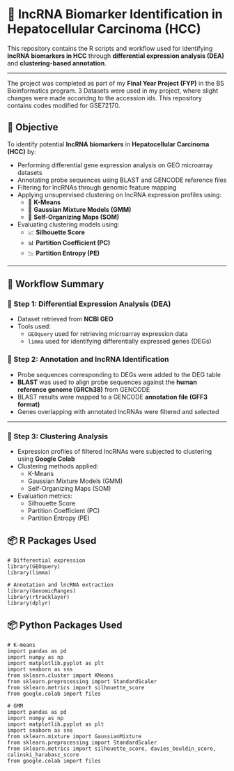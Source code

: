 # 🧬 lncRNA Biomarker Identification in Hepatocellular Carcinoma (HCC)

This repository contains the R scripts and workflow used for identifying **lncRNA biomarkers in HCC** through **differential expression analysis (DEA)** and **clustering-based annotation**.


---
The project was completed as part of my **Final Year Project (FYP)** in the BS Bioinformatics program.
3 Datasets were used in my project, where slight changes were made accoridng to the accession ids. This repository contains codes modified for GSE72170.


## 📌 Objective

To identify potential **lncRNA biomarkers** in **Hepatocellular Carcinoma (HCC)** by:

- Performing differential gene expression analysis on GEO microarray datasets
- Annotating probe sequences using BLAST and GENCODE reference files
- Filtering for lncRNAs through genomic feature mapping
- Applying unsupervised clustering on lncRNA expression profiles using:
  - 🔹 **K-Means**
  - 🔹 **Gaussian Mixture Models (GMM)**
  - 🔹 **Self-Organizing Maps (SOM)**
- Evaluating clustering models using:
  - 📈 **Silhouette Score**
  - 📊 **Partition Coefficient (PC)**
  - 📉 **Partition Entropy (PE)**
---

## 🧪 Workflow Summary

### 🔹 Step 1: Differential Expression Analysis (DEA)

- Dataset retrieved from **NCBI GEO**
- Tools used:
  - `GEOquery` used for retrieving microarray expression data
  - `limma` used for identifying differentially expressed genes (DEGs)

### 🔹 Step 2: Annotation and lncRNA Identification

- Probe sequences corresponding to DEGs were added to the DEG table
- **BLAST** was used to align probe sequences against the **human reference genome (GRCh38)** from GENCODE
- BLAST results were mapped to a GENCODE **annotation file (GFF3 format)**
- Genes overlapping with annotated lncRNAs were filtered and selected

---

### 🔹 Step 3: Clustering Analysis

- Expression profiles of filtered lncRNAs were subjected to clustering using **Google Colab**
- Clustering methods applied:
  - K-Means
  - Gaussian Mixture Models (GMM)
  - Self-Organizing Maps (SOM)
- Evaluation metrics:
  - Silhouette Score
  - Partition Coefficient (PC)
  - Partition Entropy (PE)

## 📦 R Packages Used

```
# Differential expression
library(GEOquery)
library(limma)

# Annotation and lncRNA extraction
library(GenomicRanges)
library(rtracklayer)
library(dplyr)

```

## 📦 Python Packages Used

```
# K-means
import pandas as pd
import numpy as np
import matplotlib.pyplot as plt
import seaborn as sns
from sklearn.cluster import KMeans
from sklearn.preprocessing import StandardScaler
from sklearn.metrics import silhouette_score
from google.colab import files

# GMM
import pandas as pd
import numpy as np
import matplotlib.pyplot as plt
import seaborn as sns
from sklearn.mixture import GaussianMixture
from sklearn.preprocessing import StandardScaler
from sklearn.metrics import silhouette_score, davies_bouldin_score, calinski_harabasz_score
from google.colab import files


